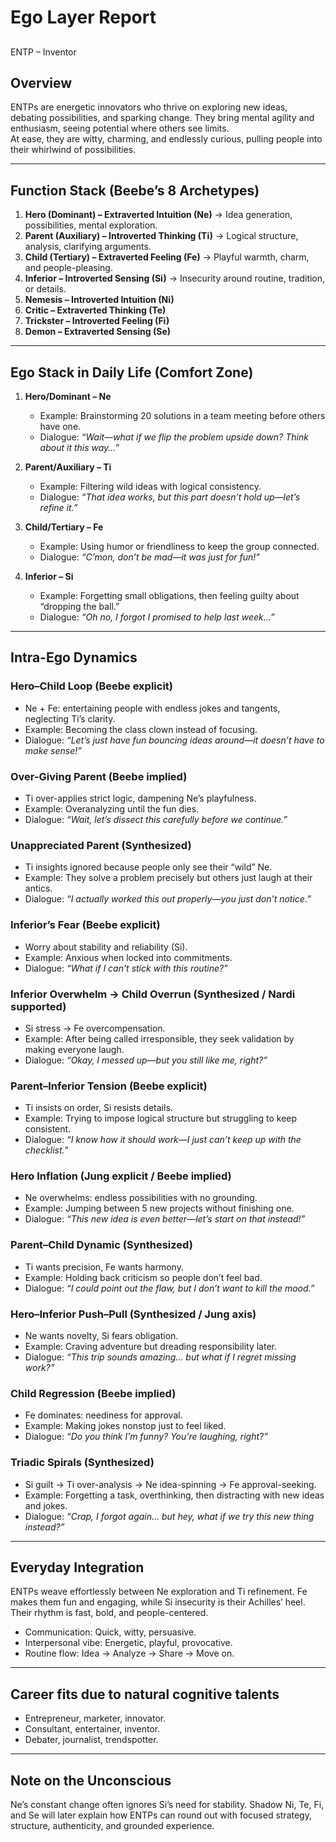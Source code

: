 # Ego Layer Report

##
ENTP – Inventor  

## Overview  
ENTPs are energetic innovators who thrive on exploring new ideas, debating possibilities, and sparking change. They bring mental agility and enthusiasm, seeing potential where others see limits.  
At ease, they are witty, charming, and endlessly curious, pulling people into their whirlwind of possibilities.  

---

## Function Stack (Beebe’s 8 Archetypes)  
1. **Hero (Dominant) – Extraverted Intuition (Ne)** → Idea generation, possibilities, mental exploration.  
2. **Parent (Auxiliary) – Introverted Thinking (Ti)** → Logical structure, analysis, clarifying arguments.  
3. **Child (Tertiary) – Extraverted Feeling (Fe)** → Playful warmth, charm, and people-pleasing.  
4. **Inferior – Introverted Sensing (Si)** → Insecurity around routine, tradition, or details.  
5. **Nemesis – Introverted Intuition (Ni)**  
6. **Critic – Extraverted Thinking (Te)**  
7. **Trickster – Introverted Feeling (Fi)**  
8. **Demon – Extraverted Sensing (Se)**  

---

## Ego Stack in Daily Life (Comfort Zone)  

1. **Hero/Dominant – Ne**  
   - Example: Brainstorming 20 solutions in a team meeting before others have one.  
   - Dialogue: *“Wait—what if we flip the problem upside down? Think about it this way…”*  

2. **Parent/Auxiliary – Ti**  
   - Example: Filtering wild ideas with logical consistency.  
   - Dialogue: *“That idea works, but this part doesn’t hold up—let’s refine it.”*  

3. **Child/Tertiary – Fe**  
   - Example: Using humor or friendliness to keep the group connected.  
   - Dialogue: *“C’mon, don’t be mad—it was just for fun!”*  

4. **Inferior – Si**  
   - Example: Forgetting small obligations, then feeling guilty about “dropping the ball.”  
   - Dialogue: *“Oh no, I forgot I promised to help last week…”*  

---

## Intra-Ego Dynamics  

### Hero–Child Loop (Beebe explicit)  
- Ne + Fe: entertaining people with endless jokes and tangents, neglecting Ti’s clarity.  
- Example: Becoming the class clown instead of focusing.  
- Dialogue: *“Let’s just have fun bouncing ideas around—it doesn’t have to make sense!”*  

### Over-Giving Parent (Beebe implied)  
- Ti over-applies strict logic, dampening Ne’s playfulness.  
- Example: Overanalyzing until the fun dies.  
- Dialogue: *“Wait, let’s dissect this carefully before we continue.”*  

### Unappreciated Parent (Synthesized)  
- Ti insights ignored because people only see their “wild” Ne.  
- Example: They solve a problem precisely but others just laugh at their antics.  
- Dialogue: *“I actually worked this out properly—you just don’t notice.”*  

### Inferior’s Fear (Beebe explicit)  
- Worry about stability and reliability (Si).  
- Example: Anxious when locked into commitments.  
- Dialogue: *“What if I can’t stick with this routine?”*  

### Inferior Overwhelm → Child Overrun (Synthesized / Nardi supported)  
- Si stress → Fe overcompensation.  
- Example: After being called irresponsible, they seek validation by making everyone laugh.  
- Dialogue: *“Okay, I messed up—but you still like me, right?”*  

### Parent–Inferior Tension (Beebe explicit)  
- Ti insists on order, Si resists details.  
- Example: Trying to impose logical structure but struggling to keep consistent.  
- Dialogue: *“I know how it *should* work—I just can’t keep up with the checklist.”*  

### Hero Inflation (Jung explicit / Beebe implied)  
- Ne overwhelms: endless possibilities with no grounding.  
- Example: Jumping between 5 new projects without finishing one.  
- Dialogue: *“This new idea is even better—let’s start on that instead!”*  

### Parent–Child Dynamic (Synthesized)  
- Ti wants precision, Fe wants harmony.  
- Example: Holding back criticism so people don’t feel bad.  
- Dialogue: *“I could point out the flaw, but I don’t want to kill the mood.”*  

### Hero–Inferior Push–Pull (Synthesized / Jung axis)  
- Ne wants novelty, Si fears obligation.  
- Example: Craving adventure but dreading responsibility later.  
- Dialogue: *“This trip sounds amazing… but what if I regret missing work?”*  

### Child Regression (Beebe implied)  
- Fe dominates: neediness for approval.  
- Example: Making jokes nonstop just to feel liked.  
- Dialogue: *“Do you think I’m funny? You’re laughing, right?”*  

### Triadic Spirals (Synthesized)  
- Si guilt → Ti over-analysis → Ne idea-spinning → Fe approval-seeking.  
- Example: Forgetting a task, overthinking, then distracting with new ideas and jokes.  
- Dialogue: *“Crap, I forgot again… but hey, what if we try this new thing instead?”*  

---

## Everyday Integration  
ENTPs weave effortlessly between Ne exploration and Ti refinement. Fe makes them fun and engaging, while Si insecurity is their Achilles’ heel. Their rhythm is fast, bold, and people-centered.  

- Communication: Quick, witty, persuasive.  
- Interpersonal vibe: Energetic, playful, provocative.  
- Routine flow: Idea → Analyze → Share → Move on.  

---

## Career fits due to natural cognitive talents  
- Entrepreneur, marketer, innovator.  
- Consultant, entertainer, inventor.  
- Debater, journalist, trendspotter.  

---

## Note on the Unconscious  
Ne’s constant change often ignores Si’s need for stability. Shadow Ni, Te, Fi, and Se will later explain how ENTPs can round out with focused strategy, structure, authenticity, and grounded experience.
